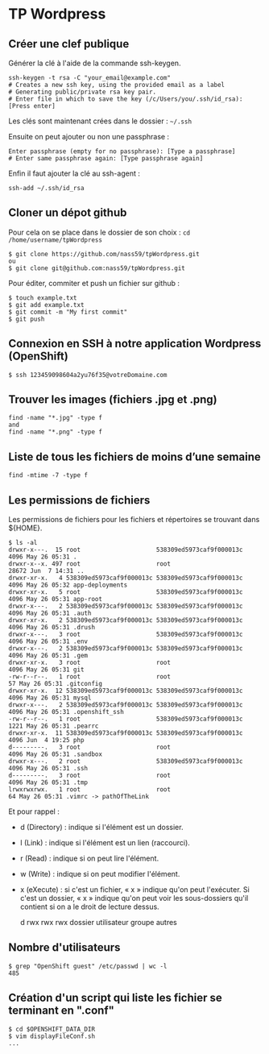 TP Wordpress
============

## Créer une clef publique

Générer la clé à l'aide de la commande ssh-keygen.

	ssh-keygen -t rsa -C "your_email@example.com"
	# Creates a new ssh key, using the provided email as a label
	# Generating public/private rsa key pair.
	# Enter file in which to save the key (/c/Users/you/.ssh/id_rsa): [Press enter]

Les clés sont maintenant crées dans le dossier : `~/.ssh`

Ensuite on peut ajouter ou non une passphrase :

	Enter passphrase (empty for no passphrase): [Type a passphrase]
	# Enter same passphrase again: [Type passphrase again]

Enfin il faut ajouter la clé au ssh-agent :

	ssh-add ~/.ssh/id_rsa

## Cloner un dépot github

Pour cela on se place dans le dossier de son choix : `cd /home/username/tpWordpress`

	$ git clone https://github.com/nass59/tpWordpress.git
	ou
	$ git clone git@github.com:nass59/tpWordpress.git

Pour éditer, commiter et push un fichier sur github : 
	
	$ touch example.txt
	$ git add example.txt
	$ git commit -m "My first commit"
	$ git push

## Connexion en SSH à notre application Wordpress (OpenShift)

	$ ssh 123459098604a2yu76f35@votreDomaine.com

## Trouver les images (fichiers .jpg et .png)

	find -name "*.jpg" -type f
	and
	find -name "*.png" -type f

## Liste de tous les fichiers de moins d’une semaine

	find -mtime -7 -type f

## Les permissions de fichiers

Les permissions de fichiers pour les fichiers et répertoires se trouvant
dans ${HOME}.

	$ ls -al
	drwxr-x---.  15 root                     538309ed5973caf9f000013c  4096 May 26 05:31 .
	drwxr-x--x. 497 root                     root                     28672 Jun  7 14:31 ..
	drwxr-xr-x.   4 538309ed5973caf9f000013c 538309ed5973caf9f000013c  4096 May 26 05:32 app-deployments
	drwxr-xr-x.   5 root                     538309ed5973caf9f000013c  4096 May 26 05:31 app-root
	drwxr-x---.   2 538309ed5973caf9f000013c 538309ed5973caf9f000013c  4096 May 26 05:31 .auth
	drwxr-xr-x.   2 538309ed5973caf9f000013c 538309ed5973caf9f000013c  4096 May 26 05:31 .drush
	drwxr-x---.   3 root                     538309ed5973caf9f000013c  4096 May 26 05:31 .env
	drwxr-x---.   2 538309ed5973caf9f000013c 538309ed5973caf9f000013c  4096 May 26 05:31 .gem
	drwxr-xr-x.   3 root                     root                      4096 May 26 05:31 git
	-rw-r--r--.   1 root                     root                        57 May 26 05:31 .gitconfig
	drwxr-xr-x.  12 538309ed5973caf9f000013c 538309ed5973caf9f000013c  4096 May 26 05:31 mysql
	drwxr-x---.   2 538309ed5973caf9f000013c 538309ed5973caf9f000013c  4096 May 26 05:31 .openshift_ssh
	-rw-r--r--.   1 root                     538309ed5973caf9f000013c  1221 May 26 05:31 .pearrc
	drwxr-xr-x.  11 538309ed5973caf9f000013c 538309ed5973caf9f000013c  4096 Jun  4 19:25 php
	d---------.   3 root                     root                      4096 May 26 05:31 .sandbox
	drwxr-x---.   2 root                     538309ed5973caf9f000013c  4096 May 26 05:31 .ssh
	d---------.   3 root                     root                      4096 May 26 05:31 .tmp
	lrwxrwxrwx.   1 root                     root                        64 May 26 05:31 .vimrc -> pathOfTheLink

Et pour rappel :

- d (Directory) : indique si l'élément est un dossier.
- l (Link) : indique si l'élément est un lien (raccourci).
- r (Read) : indique si on peut lire l'élément.
- w (Write) : indique si on peut modifier l'élément.
- x (eXecute) : si c'est un fichier, « x » indique qu'on peut l'exécuter. Si c'est un dossier, « x » indique qu'on peut voir les sous-dossiers qu'il contient si on a le droit de lecture dessus.

	d        rwx       rwx   rwx 
	dossier utilisateur groupe autres

## Nombre d'utilisateurs

	$ grep "OpenShift guest" /etc/passwd | wc -l
	485

## Création d'un script qui liste les fichier se terminant en ".conf"

	$ cd $OPENSHIFT_DATA_DIR
	$ vim displayFileConf.sh
	...
